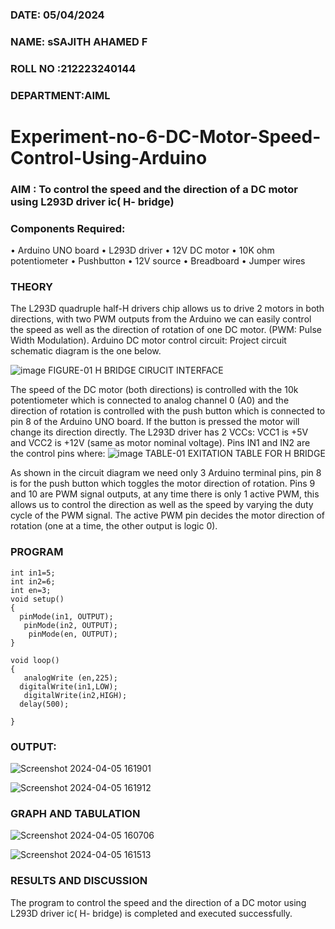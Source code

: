 ###  DATE: 05/04/2024

###  NAME: sSAJITH AHAMED F
###  ROLL NO :212223240144
###  DEPARTMENT:AIML
# Experiment-no-6-DC-Motor-Speed-Control-Using-Arduino
### AIM : To control the speed and the direction of a DC motor using L293D driver ic( H- bridge)

### Components Required:
•	Arduino UNO board
•	L293D driver
•	12V DC motor
•	10K ohm potentiometer
•	Pushbutton
•	12V source
•	Breadboard
•	Jumper wires
### THEORY 
The L293D quadruple half-H drivers chip allows us to drive 2 motors in both directions, with two PWM outputs from the Arduino we can easily control the speed as well as the direction of rotation of one DC motor. (PWM: Pulse Width Modulation).
Arduino DC motor control circuit:
Project circuit schematic diagram is the one below.

![image](https://user-images.githubusercontent.com/36288975/167763051-b230c183-afc5-46f2-ba95-0f95e10dd6c9.png)
FIGURE-01 H BRIDGE CIRUCIT INTERFACE 
 
The speed of the DC motor (both directions) is controlled with the 10k potentiometer which is connected to analog channel 0 (A0) and the direction of rotation is controlled with the push button which is connected to pin 8 of the Arduino UNO board. If the button is pressed the motor will change its direction directly.
The L293D driver has 2 VCCs: VCC1 is +5V and VCC2 is +12V (same as motor nominal voltage). Pins IN1 and IN2 are the control pins where:
![image](https://user-images.githubusercontent.com/36288975/167763120-1421c2c5-8381-49eb-b376-03f6e1113b7a.png)
TABLE-01 EXITATION TABLE FOR H BRIDGE 

As shown in the circuit diagram we need only 3 Arduino terminal pins, pin 8 is for the push button which toggles the motor direction of rotation. Pins 9 and 10 are PWM signal outputs, at any time there is only 1 active PWM, this allows us to control the direction as well as the speed by varying the duty cycle of the PWM signal. The active PWM pin decides the motor direction of rotation (one at a time, the other output is logic 0).

### PROGRAM 
```
int in1=5;
int in2=6;
int en=3;
void setup()
{
  pinMode(in1, OUTPUT);
   pinMode(in2, OUTPUT);
    pinMode(en, OUTPUT);
}

void loop()
{
   analogWrite (en,225);
  digitalWrite(in1,LOW);
   digitalWrite(in2,HIGH);
  delay(500);
 
}
```
### OUTPUT:
![Screenshot 2024-04-05 161901](https://github.com/Sajith-28/Experiment-no-7-DC-Motor-Speed-Control-Using-Arduino/assets/149937471/3f82e405-7147-4f9a-a036-e9d2428fd68a)

![Screenshot 2024-04-05 161912](https://github.com/Sajith-28/Experiment-no-7-DC-Motor-Speed-Control-Using-Arduino/assets/149937471/1af597e3-3127-4322-9993-d87aaa4f9cd8)


### GRAPH AND TABULATION 
![Screenshot 2024-04-05 160706](https://github.com/Sajith-28/Experiment-no-7-DC-Motor-Speed-Control-Using-Arduino/assets/149937471/4ea6202d-3abd-4031-bb7e-a2d1f7fd4092)


![Screenshot 2024-04-05 161513](https://github.com/Sajith-28/Experiment-no-7-DC-Motor-Speed-Control-Using-Arduino/assets/149937471/21c15696-92c0-4a02-9dc9-8ec4a6c3878b)



### RESULTS AND DISCUSSION 
The program to control the speed and the direction of a DC motor using L293D driver ic( H- bridge) is completed and executed successfully.
